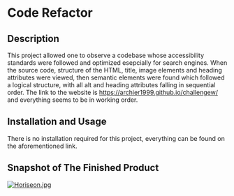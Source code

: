 # Code Refactor 

## Description
This project allowed one to observe a codebase whose accessibility standards were followed and optimized esepcially for search engines.
When the source code, structure of the HTML, title, image elements and heading attributes were viewed, then semantic elements were found which followed a logical structure, with all alt and heading attributes falling in sequential order. The link to the website is https://archier1999.github.io/challengew/ and everything seems to be in working order. 


## Installation and Usage
There is no installation required for this project, everything can be found on the aforementioned link. 

## Snapshot of The Finished Product
[![Horiseon.jpg](https://i.postimg.cc/8C7xzK0n/Horiseon.jpg)](https://postimg.cc/B8Gmhgsx)



